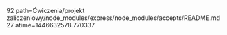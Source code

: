 92 path=Ćwiczenia/projekt zaliczeniowy/node_modules/express/node_modules/accepts/README.md
27 atime=1446632578.770337
